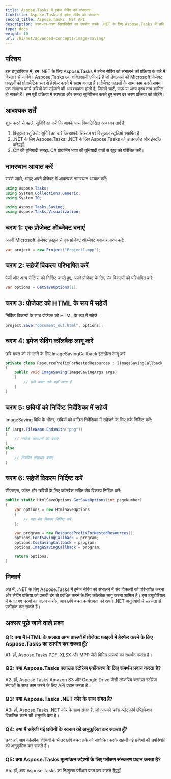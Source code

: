 ```yaml
---
title: Aspose.Tasks में इमेज सेविंग को संभालना
linktitle: Aspose.Tasks में इमेज सेविंग को संभालना
second_title: Aspose.Tasks .NET API
description: चरण-दर-चरण दिशानिर्देशों का उपयोग करके .NET के लिए Aspose.Tasks में छवि बचत को संभालना सीखें। अपने .NET अनुप्रयोगों में छवि बचत कार्यक्षमता को निर्बाध रूप से एकीकृत करें।
type: docs
weight: 10
url: /hi/net/advanced-concepts/image-saving/
---
```

## परिचय

इस ट्यूटोरियल में, हम .NET के लिए Aspose.Tasks में इमेज सेविंग को संभालने की प्रक्रिया के बारे में विस्तार से जानेंगे। Aspose.Tasks एक शक्तिशाली एपीआई है जो डेवलपर्स को Microsoft प्रोजेक्ट फ़ाइलों को प्रोग्रामेटिक रूप से हेरफेर करने में सक्षम बनाता है। प्रोजेक्ट फ़ाइलों के साथ काम करते समय एक सामान्य कार्य छवियों को सहेजने की आवश्यकता होती है, जिसमें चार्ट, ग्राफ़ या अन्य दृश्य तत्व शामिल हो सकते हैं। हम पूरी प्रक्रिया में स्पष्टता और समझ सुनिश्चित करते हुए चरण दर चरण प्रक्रिया को तोड़ेंगे।

## आवश्यक शर्तें

शुरू करने से पहले, सुनिश्चित करें कि आपके पास निम्नलिखित आवश्यकताएँ हैं:

1. विजुअल स्टूडियो: सुनिश्चित करें कि आपके सिस्टम पर विजुअल स्टूडियो स्थापित है।
2.  .NET के लिए Aspose.Tasks: .NET के लिए Aspose.Tasks को डाउनलोड और इंस्टॉल करें[यहाँ](https://releases.aspose.com/tasks/net/).
3. C# की बुनियादी समझ: C# प्रोग्रामिंग भाषा की बुनियादी बातों से खुद को परिचित करें।

## नामस्थान आयात करें

सबसे पहले, आइए अपने प्रोजेक्ट में आवश्यक नामस्थान आयात करें:

```csharp
using Aspose.Tasks;
using System.Collections.Generic;
using System.IO;

using Aspose.Tasks.Saving;
using Aspose.Tasks.Visualization;
```

## चरण 1: एक प्रोजेक्ट ऑब्जेक्ट बनाएं

अपनी Microsoft प्रोजेक्ट फ़ाइल से एक प्रोजेक्ट ऑब्जेक्ट बनाकर प्रारंभ करें:

```csharp
var project = new Project("Project1.mpp");
```

## चरण 2: सहेजें विकल्प परिभाषित करें

पेजों और अन्य सेटिंग्स को निर्दिष्ट करते हुए, अपने प्रोजेक्ट के लिए सेव विकल्पों को परिभाषित करें:

```csharp
var options = GetSaveOptions(1);
```

## चरण 3: प्रोजेक्ट को HTML के रूप में सहेजें

निर्दिष्ट विकल्पों के साथ प्रोजेक्ट को HTML के रूप में सहेजें:

```csharp
project.Save("document_out.html", options);
```

## चरण 4: इमेज सेविंग कॉलबैक लागू करें

छवि बचत को संभालने के लिए ImageSavingCallback इंटरफ़ेस लागू करें:

```csharp
private class ResourcePrefixForNestedResources : IImageSavingCallback
{
    public void ImageSaving(ImageSavingArgs args)
    {
        // छवि बचत तर्क यहाँ जाता है
    }
}
```

## चरण 5: छवियों को निर्दिष्ट निर्देशिका में सहेजें

ImageSaving विधि के भीतर, छवियों को वांछित निर्देशिका में सहेजने के लिए तर्क निर्दिष्ट करें:

```csharp
if (args.FileName.EndsWith("png"))
{
    // नेस्टेड संसाधनों को बचाएं
}
else
{
    // नियमित संसाधन बचाएं
}
```

## चरण 6: सहेजें विकल्प निर्दिष्ट करें

सीएसएस, फ़ॉन्ट और छवियों के लिए कॉलबैक सहित सेव विकल्प निर्दिष्ट करें:

```csharp
public static HtmlSaveOptions GetSaveOptions(int pageNumber)
{
    var options = new HtmlSaveOptions
    {
        // यहां सेव विकल्प निर्दिष्ट करें
    };

    var program = new ResourcePrefixForNestedResources();
    options.FontSavingCallback = program;
    options.CssSavingCallback = program;
    options.ImageSavingCallback = program;

    return options;
}
```

## निष्कर्ष

अंत में, .NET के लिए Aspose.Tasks में इमेज सेविंग को संभालने में सेव विकल्पों को परिभाषित करना और सेविंग प्रक्रिया को प्रभावी ढंग से प्रबंधित करने के लिए कॉलबैक लागू करना शामिल है। इस ट्यूटोरियल में बताए गए चरणों का पालन करके, आप छवि बचत कार्यक्षमता को अपने .NET अनुप्रयोगों में सहजता से एकीकृत कर सकते हैं।

## अक्सर पूछे जाने वाले प्रश्न

### Q1: क्या मैं HTML के अलावा अन्य प्रारूपों में प्रोजेक्ट फ़ाइलों में हेरफेर करने के लिए Aspose.Tasks का उपयोग कर सकता हूँ?

A1: हाँ, Aspose.Tasks PDF, XLSX और MPP जैसे विभिन्न प्रारूपों का समर्थन करता है।

### Q2: क्या Aspose.Tasks क्लाउड स्टोरेज एकीकरण के लिए समर्थन प्रदान करता है?

A2: हाँ, Aspose.Tasks Amazon S3 और Google Drive जैसी लोकप्रिय क्लाउड स्टोरेज सेवाओं के साथ काम करने के लिए API प्रदान करता है।

### Q3: क्या Aspose.Tasks .NET कोर के साथ संगत है?

A3: हाँ, Aspose.Tasks .NET कोर के साथ संगत है, जो आपको क्रॉस-प्लेटफ़ॉर्म एप्लिकेशन विकसित करने की अनुमति देता है।

### Q4: क्या मैं सहेजी गई छवियों के स्वरूप को अनुकूलित कर सकता हूँ?

उ4: हां, आप कॉलबैक विधियों के भीतर छवि बचत तर्क को संशोधित करके सहेजी गई छवियों की उपस्थिति को अनुकूलित कर सकते हैं।

### Q5: क्या Aspose.Tasks मूल्यांकन उद्देश्यों के लिए परीक्षण संस्करण प्रदान करता है?

 A5: हाँ, आप Aspose.Tasks का निःशुल्क परीक्षण प्राप्त कर सकते हैं[यहाँ](https://releases.aspose.com/).